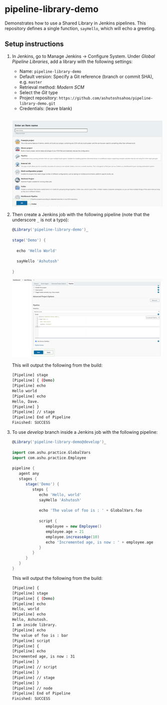 # pipeline-library-demo

Demonstrates how to use a Shared Library in Jenkins pipelines. This repository defines a single function, `sayHello`, which will echo a greeting.

## Setup instructions

1. In Jenkins, go to Manage Jenkins &rarr; Configure System. Under _Global Pipeline Libraries_, add a library with the following settings:

   - Name: `pipeline-library-demo`
   - Default version: Specify a Git reference (branch or commit SHA), e.g. `master`
   - Retrieval method: _Modern SCM_
   - Select the _Git_ type
   - Project repository: `https://github.com/ashutoshsahoo/pipeline-library-demo.git`
   - Credentials: (leave blank)

   &nbsp;
   ![Jenkins-Create-Pipeline](./images/create_pipeline_1.png)

2. Then create a Jenkins job with the following pipeline (note that the underscore `_` is not a typo):

   ```groovy
   @Library('pipeline-library-demo')_

   stage('Demo') {

     echo 'Hello World'

     sayHello 'Ashutosh'

   }
   ```

   ![Jenkins-Pipeline-Configuration2](./images/create_pipeline_2.png)

   This will output the following from the build:

   ```sh
   [Pipeline] stage
   [Pipeline] { (Demo)
   [Pipeline] echo
   Hello world
   [Pipeline] echo
   Hello, Dave.
   [Pipeline] }
   [Pipeline] // stage
   [Pipeline] End of Pipeline
   Finished: SUCCESS
   ```

3. To use _develop_ branch inside a Jenkins job with the following pipeline:

   ```groovy
   @Library('pipeline-library-demo@develop')_

   import com.ashu.practice.GlobalVars
   import com.ashu.practice.Employee

   pipeline {
      agent any
      stages {
         stage('Demo') {
            steps {
               echo 'Hello, world'
               sayHello 'Ashutosh'

               echo 'The value of foo is : ' + GlobalVars.foo

               script {
                  employee = new Employee()
                  employee.age = 21
                  employee.increaseAge(10)
                  echo 'Incremented age, is now : ' + employee.age
               }
            }
         }
      }
   }

   ```

   This will output the following from the build:

   ```sh
   [Pipeline] {
   [Pipeline] stage
   [Pipeline] { (Demo)
   [Pipeline] echo
   Hello, world
   [Pipeline] echo
   Hello, Ashutosh.
   I am inside library.
   [Pipeline] echo
   The value of foo is : bar
   [Pipeline] script
   [Pipeline] {
   [Pipeline] echo
   Incremented age, is now : 31
   [Pipeline] }
   [Pipeline] // script
   [Pipeline] }
   [Pipeline] // stage
   [Pipeline] }
   [Pipeline] // node
   [Pipeline] End of Pipeline
   Finished: SUCCESS
   ```

